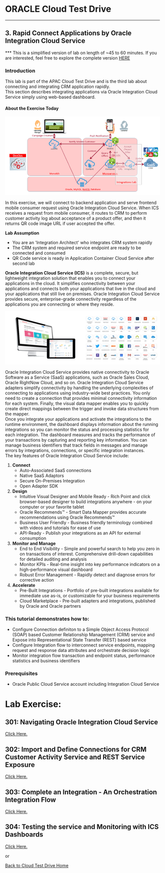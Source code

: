 # ORACLE Cloud Test Drive #
-----
## 3. Rapid Connect Applications by Oracle Integration Cloud Service ##

**\* This is a simplified version of lab on length of ~45 to 60 minutes. If you are interested, feel free to explore the complete version [HERE](../README.md)

### Introduction ###
This lab is part of the APAC Cloud Test Drive and is the third lab about connecting and integrating CRM application rapidly.  
This section describes integrating applications via Oracle Integration Cloud Service simply using web-based dashboard.

#### About the Exercise Today ####

![](images/ics.scope.png)

In this exercise, we will connect to backend application and serve frontend mobile consumer request using Oracle Integration Cloud Service. When ICS receives a request from mobile consumer, it routes to CRM to perform customer activity log about acceptance of a product offer, and then it returns QR code image URL if user accepted the offer.

**Lab Assumption**
+ You are an 'Integration Architect' who integrates CRM system rapidly
+ The CRM system and required service endpoint are ready to be connected and consumed
+ QR Code service is ready in Application Container Cloud Service after second lab

**Oracle Integration Cloud Service (ICS)** is a complete, secure, but lightweight integration solution that enables you to connect your applications in the cloud. It simplifies connectivity between your applications and connects both your applications that live in the cloud and your applications that still live on premises. Oracle Integration Cloud Service provides secure, enterprise-grade connectivity regardless of the applications you are connecting or where they reside.

![](images/00.ics.png)

Oracle Integration Cloud Service provides native connectivity to Oracle Software as a Service (SaaS) applications, such as Oracle Sales Cloud, Oracle RightNow Cloud, and so on. Oracle Integration Cloud Service adapters simplify connectivity by handling the underlying complexities of connecting to applications using industry-wide best practices. You only need to create a connection that provides minimal connectivity information for each system. Finally, the visual data mapper enables you to quickly create direct mappings between the trigger and invoke data structures from the mapper.  
Once you integrate your applications and activate the integrations to the runtime environment, the dashboard displays information about the running integrations so you can monitor the status and processing statistics for each integration. The dashboard measures and tracks the performance of your transactions by capturing and reporting key information. You can manage business identifiers that track fields in messages and manage errors by integrations, connections, or specific integration instances.  
The key features of Oracle Integration Cloud Service include:
1. **Connect**
    - Auto-Associated SaaS connections
	- Native SaaS Adaptors
	- Secure On-Premises Integration
	- Open Adapter SDK
2. **Design**
    - Intuitive Visual Designer and Mobile Ready - Rich Point and click browser-based designer to build integrations anywhere - on your computer or your favorite tablet
    - Oracle Recommends™ - Smart Data Mapper provides accurate recommendations using Oracle Recommends™
    - Business User Friendly - Business friendly terminology combined with videos and tutorials for ease of use
    - API-Ready - Publish your integrations as an API for external consumption
3. **Monitor and Manage**
    - End to End Visibility - Simple and powerful search to help you zero in on transactions of interest. Comprehensive drill-down capabilities for detailed auditing and analysis
    - Monitor KPIs - Real-time insight into key performance indicators on a high-performance visual dashboard
    - Robust Error Management - Rapidly detect and diagnose errors for corrective action
4. **Accelerate**
    - Pre-Built Integrations - Portfolio of pre-built integrations available for immediate use as-is, or customizable for your business requirements
    - Cloud Marketplace - Pre-built adapters and integrations, published by Oracle and Oracle partners

### This tutorial demonstrates how to: ###
- Configure Connection definiton to a Simple Object Access Protocol (SOAP) based Customer Relationship Management (CRM) service and Expose into Representational State Transfer (REST) based service
- Configure Integration flow to interconnect service endpoints, mapping request and response data attributes and orchestrate decision logic
- Monitor integration flow transaction and endpoint status, performance statistics and business identifiers

### Prerequisites ###
- Oracle Public Cloud Service account including Integration Cloud Service

# Lab Exercise: #

## 301: Navigating Oracle Integration Cloud Service ##

[Click Here.](301-IntegrationsLab.md)

## 302: Import and Define Connections for CRM Customer Activity Service and REST Service Exposure ##

[Click Here.](302-IntegrationsLab.md)

## 303: Complete an Integration - An Orchestration Integration Flow ##

[Click Here.](303-IntegrationsLab.md)

## 304: Testing the service and Monitoring with ICS Dashboards ##

[Click Here.](304-IntegrationsLab.md)

or

[Back to Cloud Test Drive Home](../../README.md)
